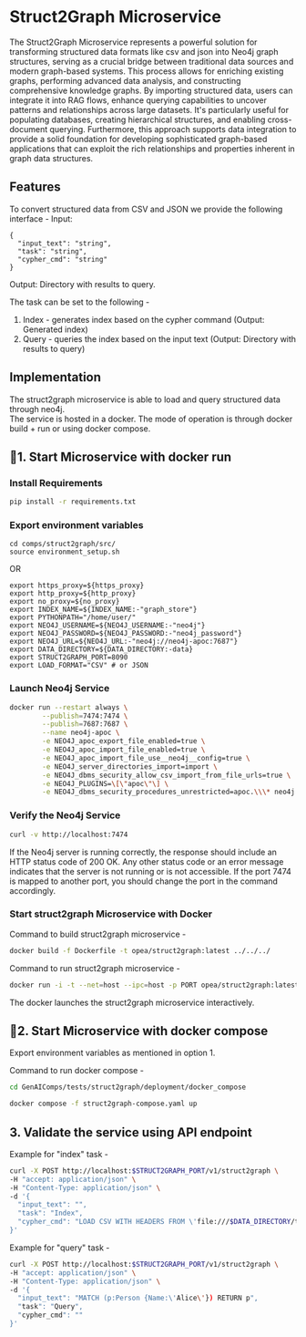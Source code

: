 # Struct2Graph Microservice

The Struct2Graph Microservice represents a powerful solution for transforming structured data formats like csv and json into Neo4j graph structures, serving as a crucial bridge between traditional data sources and modern graph-based systems. This process allows for enriching existing graphs, performing advanced data analysis, and constructing comprehensive knowledge graphs.
By importing structured data, users can integrate it into RAG flows, enhance querying capabilities to uncover patterns and relationships across large datasets. It's particularly useful for populating databases, creating hierarchical structures, and enabling cross-document querying. Furthermore, this approach supports data integration to provide a solid foundation for developing sophisticated graph-based applications that can exploit the rich relationships and properties inherent in graph data structures.

## Features

To convert structured data from CSV and JSON we provide the following interface -
Input:

```
{
  "input_text": "string",
  "task": "string",
  "cypher_cmd": "string"
}
```

Output: Directory with results to query.

The task can be set to the following -
1. Index - generates index based on the cypher command (Output: Generated index)
2. Query - queries the index based on the input text (Output: Directory with results to query)

## Implementation

The struct2graph microservice is able to load and query structured data through neo4j.  
The service is hosted in a docker. The mode of operation is through docker build + run or using docker compose.

## 🚀1. Start Microservice with docker run

### Install Requirements

```bash
pip install -r requirements.txt
```

### Export environment variables

```
cd comps/struct2graph/src/
source environment_setup.sh
```

OR

```
export https_proxy=${https_proxy}
export http_proxy=${http_proxy}
export no_proxy=${no_proxy}
export INDEX_NAME=${INDEX_NAME:-"graph_store"}
export PYTHONPATH="/home/user/"
export NEO4J_USERNAME=${NEO4J_USERNAME:-"neo4j"}
export NEO4J_PASSWORD=${NEO4J_PASSWORD:-"neo4j_password"}
export NEO4J_URL=${NEO4J_URL:-"neo4j://neo4j-apoc:7687"}
export DATA_DIRECTORY=${DATA_DIRECTORY:-data}
export STRUCT2GRAPH_PORT=8090
export LOAD_FORMAT="CSV" # or JSON
```

### Launch Neo4j Service

```bash
docker run --restart always \
        --publish=7474:7474 \
        --publish=7687:7687 \
        --name neo4j-apoc \
        -e NEO4J_apoc_export_file_enabled=true \
        -e NEO4J_apoc_import_file_enabled=true \
        -e NEO4J_apoc_import_file_use__neo4j__config=true \
        -e NEO4J_server_directories_import=import \
        -e NEO4J_dbms_security_allow_csv_import_from_file_urls=true \
        -e NEO4J_PLUGINS=\[\"apoc\"\] \
        -e NEO4J_dbms_security_procedures_unrestricted=apoc.\\\* neo4j:5.23.0
```

### Verify the Neo4j Service

```bash
curl -v http://localhost:7474
```

If the Neo4j server is running correctly, the response should include an HTTP status code of 200 OK. Any other status code or an error message indicates that the server is not running or is not accessible. If the port 7474 is mapped to another port, you should change the port in the command accordingly.

### Start struct2graph Microservice with Docker

Command to build struct2graph microservice -

```bash
docker build -f Dockerfile -t opea/struct2graph:latest ../../../
```

Command to run struct2graph microservice -

```bash
docker run -i -t --net=host --ipc=host -p PORT opea/struct2graph:latest
```

The docker launches the struct2graph microservice interactively.

## 🚀2. Start Microservice with docker compose

Export environment variables as mentioned in option 1.

Command to run docker compose -

```bash
cd GenAIComps/tests/struct2graph/deployment/docker_compose

docker compose -f struct2graph-compose.yaml up
```

## 3. Validate the service using API endpoint
Example for "index" task -
```bash
curl -X POST http://localhost:$STRUCT2GRAPH_PORT/v1/struct2graph \
-H "accept: application/json" \
-H "Content-Type: application/json" \
-d '{
  "input_text": "",
  "task": "Index",
  "cypher_cmd": "LOAD CSV WITH HEADERS FROM \'file:///$DATA_DIRECTORY/test1.csv\' AS row CREATE (:Person {ID: toInteger(row.ID), Name: row.Name, Age: toInteger(row.Age), City: row.City})"
}'
```

Example for "query" task -
```bash
curl -X POST http://localhost:$STRUCT2GRAPH_PORT/v1/struct2graph \
-H "accept: application/json" \
-H "Content-Type: application/json" \
-d '{
  "input_text": "MATCH (p:Person {Name:\'Alice\'}) RETURN p",
  "task": "Query",
  "cypher_cmd": ""
}'
```

